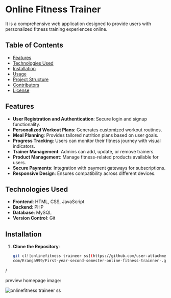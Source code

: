 

# Online Fitness Trainer

It is a comprehensive web application designed to provide users with personalized fitness training experiences online.

## Table of Contents

- [Features](#features)
- [Technologies Used](#technologies-used)
- [Installation](#installation)
- [Usage](#usage)
- [Project Structure](#project-structure)
- [Contributors](#contributors)
- [License](#license)

## Features

- **User Registration and Authentication**: Secure login and signup functionality.
- **Personalized Workout Plans**: Generates customized workout routines.
- **Meal Planning**: Provides tailored nutrition plans based on user goals.
- **Progress Tracking**: Users can monitor their fitness journey with visual indicators.
- **Trainer Management**: Admins can add, update, or remove trainers.
- **Product Management**: Manage fitness-related products available for users.
- **Secure Payments**: Integration with payment gateways for subscriptions.
- **Responsive Design**: Ensures compatibility across different devices.

## Technologies Used

- **Frontend**: HTML, CSS, JavaScript  
- **Backend**: PHP  
- **Database**: MySQL  
- **Version Control**: Git  

## Installation

1. **Clone the Repository**:
   ```bash
   git cl![onlinefitness traineer ss](https://github.com/user-attachments/assets/3f793ed0-8f42-409c-b10f-a98adabee116)
   com/Eranga999/First-year-second-semester-online-fitness-trainner-.git


/


   preview homepage image:

![onlinefitness traineer ss](https://github.com/user-attachments/assets/7dda1b58-fda5-4bc4-8f30-7a5b7e5e3a01)

   
